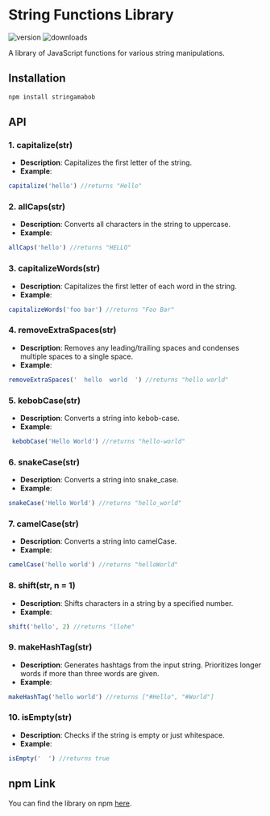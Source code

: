 
# String Functions Library
![version](https://img.shields.io/npm/v/custom-profanity-filter.svg)
![downloads](https://img.shields.io/npm/dm/custom-profanity-filter.svg)

A library of JavaScript functions for various string manipulations.

## Installation

```javascript
npm install stringamabob  
```

## API

### 1. capitalize(str)

- **Description**: Capitalizes the first letter of the string.
- **Example**: 
```javascript
capitalize('hello') //returns "Hello"
```

### 2. allCaps(str)

- **Description**: Converts all characters in the string to uppercase.
- **Example**: 
```javascript
allCaps('hello') //returns "HELLO"
```

### 3. capitalizeWords(str)

- **Description**: Capitalizes the first letter of each word in the string.
- **Example**: 
```javascript
capitalizeWords('foo bar') //returns "Foo Bar"
```

### 4. removeExtraSpaces(str)

- **Description**: Removes any leading/trailing spaces and condenses multiple spaces to a single space.
- **Example**: 
```javascript
removeExtraSpaces('  hello  world  ') //returns "hello world"
```

### 5. kebobCase(str)

- **Description**: Converts a string into kebob-case.
- **Example**:
```javascript
 kebobCase('Hello World') //returns "hello-world"
```

### 6. snakeCase(str)

- **Description**: Converts a string into snake_case.
- **Example**: 
```javascript
snakeCase('Hello World') //returns "hello_world"
```

### 7. camelCase(str)

- **Description**: Converts a string into camelCase.
- **Example**: 
```javascript
camelCase('hello world') //returns "helloWorld"
```

### 8. shift(str, n = 1)

- **Description**: Shifts characters in a string by a specified number.
- **Example**: 
```javascript
shift('hello', 2) //returns "llohe"
```


### 9. makeHashTag(str)

- **Description**: Generates hashtags from the input string. Prioritizes longer words if more than three words are given.
- **Example**: 
```javascript
makeHashTag('hello world') //returns ["#Hello", "#World"]
```

### 10. isEmpty(str)

- **Description**: Checks if the string is empty or just whitespace.
- **Example**: 
```javascript
isEmpty('  ') //returns true
```

## npm Link

You can find the library on npm [here](https://www.npmjs.com/package/stringamabob).  